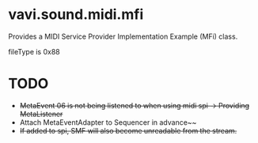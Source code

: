 # vavi.sound.midi.mfi

Provides a MIDI Service Provider Implementation Example (MFi) class.

fileType is 0x88

# TODO

 * ~~MetaEvent 06 is not being listened to when using midi spi → Providing MetaListener~~
 * Attach MetaEventAdapter to Sequencer in advance~~
 * ~~If added to spi, SMF will also become unreadable from the stream.~~
